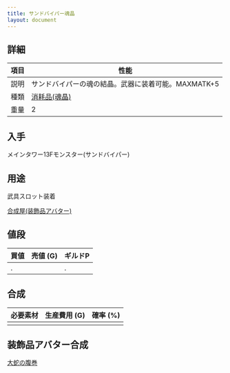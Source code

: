 ```yaml
---
title: サンドバイパー魂晶
layout: document
---
```

## 詳細

|項目|性能|
|---|---|
|説明|サンドバイパーの魂の結晶。武器に装着可能。MAXMATK+5|
|種類|[消耗品(魂晶)](消耗品(魂晶))|
|重量|2|

## 入手

メインタワー13Fモンスター(サンドバイパー)

## 用途

武具スロット装着

[合成屋(装飾品アバター)](合成屋(装飾品アバター))

## 値段

|買値|売値 (G)|ギルドP|
|---|---|---|
|.||.|

## 合成

|必要素材|生産費用 (G)|確率 (%)|
|---|---|---|
||||

## 装飾品アバター合成

[大蛇の腹巻](大蛇の腹巻)
